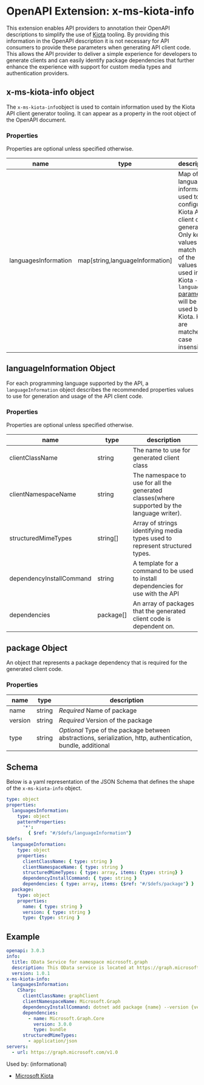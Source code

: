 # OpenAPI Extension: x-ms-kiota-info

This extension enables API providers to annotation their OpenAPI descriptions to simplify the use of [Kiota](https://aka.ms/kiota) tooling. By providing this information in the OpenAPI description it is not necessary for API consumers to provide these parameters when generating API client code.  This allows the API provider to deliver a simple experience for developers to generate clients and can easily identify package dependencies that further enhance the experience with support for custom media types and authentication providers.

## x-ms-kiota-info object

The `x-ms-kiota-info`object is used to contain information used by the Kiota API client generator tooling. It can appear as a property in the root object of the OpenAPI document.

### Properties

Properties are optional unless specified otherwise.

| name | type | description |
|---|---|---|
| languagesInformation | map[string,languageInformation] | Map of language information used to configure Kiota API client code generation. Only key values that match one of the values used in the Kiota `--language` [parameter](https://learn.microsoft.com/en-us/openapi/kiota/using#--language--l) will be used by Kiota. Keys are matched case insensitive.|

## languageInformation Object

For each programming language supported by the API, a `languageInformation` object describes the recommended properties values to use for generation and usage of the API client code.

### Properties

Properties are optional unless specified otherwise.

| name | type | description |
|---|---|---|
| clientClassName | string| The name to use for generated client class|
| clientNamespaceName |string | The namespace to use for all the generated classes(where supported by the language writer).|
| structuredMimeTypes | string[]| Array of strings identifying media types used to represent structured types.|
| dependencyInstallCommand | string | A template for a command to be used to install dependencies for use with the API|
| dependencies | package[] | An array of packages that the generated client code is dependent on.|

## package Object

An object that represents a package dependency that is required for the generated client code.

### Properties

| name | type | description |
|---|---|---|
| name | string| *Required* Name of package|
| version | string| *Required* Version of the package |
| type | string | *Optional* Type of the package between abstractions, serialization, http, authentication, bundle, additional |

## Schema

Below is a yaml representation of the JSON Schema that defines the shape of the `x-ms-kiota-info` object.

```yaml
type: object
properties:
  languagesInformation:
    type: object
    patternProperties:
      '*': 
        { $ref: "#/$defs/languageInformation"}
$defs:
  languageInformation:
    type: object
    properties:
      clientClassName: { type: string }
      clientNamespaceName: { type: string }
      structuredMimeTypes: { type: array, items: {type: string} }
      dependencyInstallCommand: { type: string }
      dependencies: { type: array, items: {$ref: "#/$defs/package"} }
  package:
    type: object
    properties:
      name: { type: string }
      version: { type: string }
      type: {type: string }
```

## Example

```yaml
openapi: 3.0.3
info:
  title: OData Service for namespace microsoft.graph
  description: This OData service is located at https://graph.microsoft.com/v1.0
  version: 1.0.1
x-ms-kiota-info:
  languagesInformation:
    CSharp:
      clientClassName: graphClient
      clientNamespaceName: Microsoft.Graph
      dependencyInstallCommand: dotnet add package {name} --version {version}
      dependencies:
        - name: Microsoft.Graph.Core
          version: 3.0.0
          type: bundle
      structuredMimeTypes:
        - application/json
servers:
  - url: https://graph.microsoft.com/v1.0
```

Used by: (informational)

* [Microsoft Kiota](https://aka.ms/kiota)
